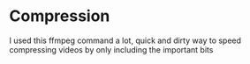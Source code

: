 # Compression

I used this ffmpeg command a lot, quick and dirty way to speed compressing videos by only including the important bits

